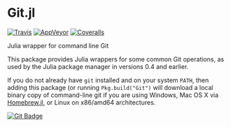 # Git.jl

[![Travis](https://travis-ci.org/JuliaPackaging/Git.jl.svg?branch=master)](https://travis-ci.org/JuliaPackaging/Git.jl)
[![AppVeyor](https://ci.appveyor.com/api/projects/status/qw0kq3e4d6hua3q2/branch/master?svg=true)](https://ci.appveyor.com/project/ararslan/git-jl/branch/master)
[![Coveralls](https://coveralls.io/repos/github/JuliaPackaging/Git.jl/badge.svg?branch=master)](https://coveralls.io/github/JuliaPackaging/Git.jl?branch=master)

Julia wrapper for command line Git

This package provides Julia wrappers for some common Git operations,
as used by the Julia package manager in versions 0.4 and earlier.

If you do not already have `git` installed and on your system `PATH`, then
adding this package (or running `Pkg.build("Git")` will download a local binary
copy of command-line git if you are using Windows, Mac OS X via
[Homebrew.jl](https://github.com/JuliaLang/Homebrew.jl), or Linux on x86/amd64 architectures.

[![Git Badge](http://forthebadge.com/images/badges/uses-git.svg)](http://forthebadge.com)
